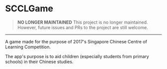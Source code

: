 # SCCLGame

> **NO LONGER MAINTAINED**
> This project is no longer maintained. However, future issues and PRs to the project are still welcome.

---

A game made for the purpose of 2017's Singapore Chinese Centre of Learning Competition.

The app's purpose is to aid children (especially students from primary schools) in their Chinese studies.
